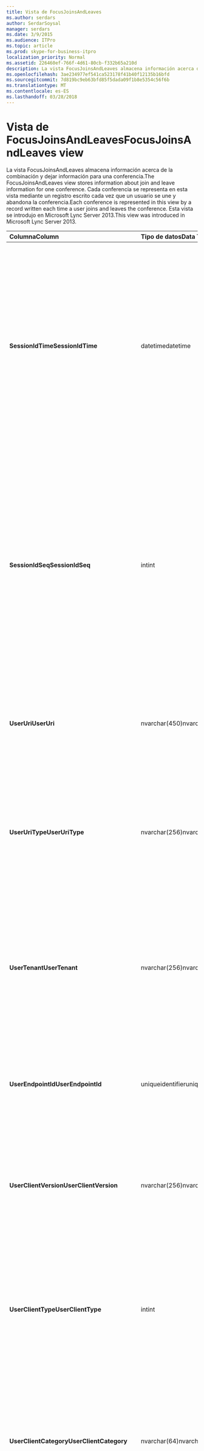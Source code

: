 ```yaml
---
title: Vista de FocusJoinsAndLeaves
ms.author: serdars
author: SerdarSoysal
manager: serdars
ms.date: 3/9/2015
ms.audience: ITPro
ms.topic: article
ms.prod: skype-for-business-itpro
localization_priority: Normal
ms.assetid: 226460ef-766f-4d61-80cb-f332b65a210d
description: La vista FocusJoinsAndLeaves almacena información acerca de la combinación y dejar información para una conferencia. Cada conferencia se representa en esta vista mediante un registro escrito cada vez que un usuario se une y abandona la conferencia. Esta vista se introdujo en Microsoft Lync Server 2013.
ms.openlocfilehash: 3ae234977ef541ca523178f41b40f12135b16bfd
ms.sourcegitcommit: 7d819bc9eb63bfd85f5dada09f1b8e5354c56f6b
ms.translationtype: MT
ms.contentlocale: es-ES
ms.lasthandoff: 03/28/2018
---
```

# <a name="focusjoinsandleaves-view"></a><span data-ttu-id="11237-105">Vista de FocusJoinsAndLeaves</span><span class="sxs-lookup"><span data-stu-id="11237-105">FocusJoinsAndLeaves view</span></span>
 
<span data-ttu-id="11237-106">La vista FocusJoinsAndLeaves almacena información acerca de la combinación y dejar información para una conferencia.</span><span class="sxs-lookup"><span data-stu-id="11237-106">The FocusJoinsAndLeaves view stores information about join and leave information for one conference.</span></span> <span data-ttu-id="11237-107">Cada conferencia se representa en esta vista mediante un registro escrito cada vez que un usuario se une y abandona la conferencia.</span><span class="sxs-lookup"><span data-stu-id="11237-107">Each conference is represented in this view by a record written each time a user joins and leaves the conference.</span></span> <span data-ttu-id="11237-108">Esta vista se introdujo en Microsoft Lync Server 2013.</span><span class="sxs-lookup"><span data-stu-id="11237-108">This view was introduced in Microsoft Lync Server 2013.</span></span>
  
|<span data-ttu-id="11237-109">**Columna**</span><span class="sxs-lookup"><span data-stu-id="11237-109">**Column**</span></span>|<span data-ttu-id="11237-110">**Tipo de datos**</span><span class="sxs-lookup"><span data-stu-id="11237-110">**Data Type**</span></span>|<span data-ttu-id="11237-111">**Detalles**</span><span class="sxs-lookup"><span data-stu-id="11237-111">**Details**</span></span>|
|:-----|:-----|:-----|
|<span data-ttu-id="11237-112">**SessionIdTime**</span><span class="sxs-lookup"><span data-stu-id="11237-112">**SessionIdTime**</span></span> <br/> |<span data-ttu-id="11237-113">datetime</span><span class="sxs-lookup"><span data-stu-id="11237-113">datetime</span></span>  <br/> |<span data-ttu-id="11237-114">Hora de la instancia de la conferencia.</span><span class="sxs-lookup"><span data-stu-id="11237-114">Time of conference instance.</span></span> <span data-ttu-id="11237-115">Se utiliza junto con SessionIdSeq para identificar de forma exclusiva una instancia de la conferencia.</span><span class="sxs-lookup"><span data-stu-id="11237-115">Used in conjunction with SessionIdSeq to uniquely identify a conference instance.</span></span> <span data-ttu-id="11237-116">Consulte la [tabla de conferencias en Skype para Business Server 2015](conferences.md) para obtener más información.</span><span class="sxs-lookup"><span data-stu-id="11237-116">See the [Conferences table in Skype for Business Server 2015](conferences.md) for more information.</span></span> <br/> |
|<span data-ttu-id="11237-117">**SessionIdSeq**</span><span class="sxs-lookup"><span data-stu-id="11237-117">**SessionIdSeq**</span></span> <br/> |<span data-ttu-id="11237-118">int</span><span class="sxs-lookup"><span data-stu-id="11237-118">int</span></span>  <br/> |<span data-ttu-id="11237-119">Número de identificación para identificar la instancia de la conferencia.</span><span class="sxs-lookup"><span data-stu-id="11237-119">ID number to identify the conference instance.</span></span> <span data-ttu-id="11237-120">Se utiliza junto con SessionIdTime para identificar de forma exclusiva una instancia de la conferencia.</span><span class="sxs-lookup"><span data-stu-id="11237-120">Used in conjunction with SessionIdTime to uniquely identify a conference instance.</span></span> <span data-ttu-id="11237-121">Consulte la [tabla de conferencias en Skype para Business Server 2015](conferences.md) para obtener más información.</span><span class="sxs-lookup"><span data-stu-id="11237-121">See the [Conferences table in Skype for Business Server 2015](conferences.md) for more information.</span></span> <br/> |
|<span data-ttu-id="11237-122">**UserUri**</span><span class="sxs-lookup"><span data-stu-id="11237-122">**UserUri**</span></span> <br/> |<span data-ttu-id="11237-123">nvarchar(450)</span><span class="sxs-lookup"><span data-stu-id="11237-123">nvarchar(450)</span></span>  <br/> |<span data-ttu-id="11237-124">URI del usuario cuya información de combinación o abandonarlo conferencia fue capturada.</span><span class="sxs-lookup"><span data-stu-id="11237-124">URI of the user whose conference join/leave information was captured.</span></span>  <br/> |
|<span data-ttu-id="11237-125">**UserUriType**</span><span class="sxs-lookup"><span data-stu-id="11237-125">**UserUriType**</span></span> <br/> |<span data-ttu-id="11237-126">nvarchar(256)</span><span class="sxs-lookup"><span data-stu-id="11237-126">nvarchar(256)</span></span>  <br/> |<span data-ttu-id="11237-127">Tipo de URI del usuario cuya información de combinación o abandonarlo conferencia fue capturada.</span><span class="sxs-lookup"><span data-stu-id="11237-127">Type of URI of the user whose conference join/leave information was captured.</span></span> <span data-ttu-id="11237-128">Consulte la [tabla de UriTypes](uritypes.md) para obtener más información.</span><span class="sxs-lookup"><span data-stu-id="11237-128">See the [UriTypes table](uritypes.md) for more information.</span></span> <br/> |
|<span data-ttu-id="11237-129">**UserTenant**</span><span class="sxs-lookup"><span data-stu-id="11237-129">**UserTenant**</span></span> <br/> |<span data-ttu-id="11237-130">nvarchar(256)</span><span class="sxs-lookup"><span data-stu-id="11237-130">nvarchar(256)</span></span>  <br/> |<span data-ttu-id="11237-131">Inquilinos del usuario cuya información de combinación o abandonarlo conferencia fue capturada.</span><span class="sxs-lookup"><span data-stu-id="11237-131">Tenant of the user whose conference join/leave information was captured.</span></span> <span data-ttu-id="11237-132">Consulte la [tabla de los inquilinos](tenants.md) para obtener más información.</span><span class="sxs-lookup"><span data-stu-id="11237-132">See the [Tenants table](tenants.md) for more information.</span></span> <br/> |
|<span data-ttu-id="11237-133">**UserEndpointId**</span><span class="sxs-lookup"><span data-stu-id="11237-133">**UserEndpointId**</span></span> <br/> |<span data-ttu-id="11237-134">uniqueidentifier</span><span class="sxs-lookup"><span data-stu-id="11237-134">uniqueidentifier</span></span>  <br/> |<span data-ttu-id="11237-135">Identificador único del usuario cuya información de combinación o abandonarlo conferencia fue capturada.</span><span class="sxs-lookup"><span data-stu-id="11237-135">Unique identifier of the user whose conference join/leave information was captured.</span></span>  <br/> |
|<span data-ttu-id="11237-136">**UserClientVersion**</span><span class="sxs-lookup"><span data-stu-id="11237-136">**UserClientVersion**</span></span> <br/> |<span data-ttu-id="11237-137">nvarchar(256)</span><span class="sxs-lookup"><span data-stu-id="11237-137">nvarchar(256)</span></span>  <br/> |<span data-ttu-id="11237-138">Versión de cliente utilizada por el usuario cuya información de combinación o abandonarlo conferencia fue capturada.</span><span class="sxs-lookup"><span data-stu-id="11237-138">Version of client used by the user whose conference join/leave information was captured.</span></span>  <br/> |
|<span data-ttu-id="11237-139">**UserClientType**</span><span class="sxs-lookup"><span data-stu-id="11237-139">**UserClientType**</span></span> <br/> |<span data-ttu-id="11237-140">int</span><span class="sxs-lookup"><span data-stu-id="11237-140">int</span></span>  <br/> |<span data-ttu-id="11237-141">Cliente utilizado el usuario cuya información de combinación o abandonarlo conferencia fue capturada.</span><span class="sxs-lookup"><span data-stu-id="11237-141">Client used by the user whose conference join/leave information was captured.</span></span> <span data-ttu-id="11237-142">Para obtener más detalles, vea [tabla de UserAgentDef](useragentdef.md) .</span><span class="sxs-lookup"><span data-stu-id="11237-142">See [UserAgentDef table](useragentdef.md) for more details.</span></span> <br/> |
|<span data-ttu-id="11237-143">**UserClientCategory**</span><span class="sxs-lookup"><span data-stu-id="11237-143">**UserClientCategory**</span></span> <br/> |<span data-ttu-id="11237-144">nvarchar(64)</span><span class="sxs-lookup"><span data-stu-id="11237-144">nvarchar(64)</span></span>  <br/> |<span data-ttu-id="11237-145">Nombre de la categoría del cliente utilizado por el usuario cuya información de combinación o abandonarlo conferencia fue capturada.</span><span class="sxs-lookup"><span data-stu-id="11237-145">Name of the category of the client used by the user whose conference join/leave information was captured.</span></span>  <br/> |
|<span data-ttu-id="11237-146">**FocusUserInstance**</span><span class="sxs-lookup"><span data-stu-id="11237-146">**FocusUserInstance**</span></span> <br/> |<span data-ttu-id="11237-147">int</span><span class="sxs-lookup"><span data-stu-id="11237-147">int</span></span>  <br/> ||
|<span data-ttu-id="11237-148">**IsuserInternal**</span><span class="sxs-lookup"><span data-stu-id="11237-148">**IsuserInternal**</span></span> <br/> |<span data-ttu-id="11237-149">bit</span><span class="sxs-lookup"><span data-stu-id="11237-149">bit</span></span>  <br/> |<span data-ttu-id="11237-150">Bit que indica si el usuario es un usuario interno o no.</span><span class="sxs-lookup"><span data-stu-id="11237-150">Bit that represents whether the user is an internal user or not.</span></span>  <br/> |
|<span data-ttu-id="11237-151">**DialogSessionIdTime**</span><span class="sxs-lookup"><span data-stu-id="11237-151">**DialogSessionIdTime**</span></span> <br/> |<span data-ttu-id="11237-152">datetime</span><span class="sxs-lookup"><span data-stu-id="11237-152">datetime</span></span>  <br/> |<span data-ttu-id="11237-153">Hora de la solicitud de sesión.</span><span class="sxs-lookup"><span data-stu-id="11237-153">Time of session request.</span></span> <span data-ttu-id="11237-154">Se utiliza junto con SessionIdSeq para identificar una sesión.</span><span class="sxs-lookup"><span data-stu-id="11237-154">Used in conjunction with SessionIdSeq to uniquely identify a session.</span></span> <span data-ttu-id="11237-155">Consulte la [tabla de Skype para Business Server 2015 los cuadros de diálogo](dialogs.md) para obtener más información.</span><span class="sxs-lookup"><span data-stu-id="11237-155">See the [Dialogs table in Skype for Business Server 2015](dialogs.md) for more information.</span></span> <br/> |
|<span data-ttu-id="11237-156">**DialogSessionIdSeq**</span><span class="sxs-lookup"><span data-stu-id="11237-156">**DialogSessionIdSeq**</span></span> <br/> |<span data-ttu-id="11237-157">int</span><span class="sxs-lookup"><span data-stu-id="11237-157">int</span></span>  <br/> |<span data-ttu-id="11237-158">Si un usuario inicia sesión en varios equipos o dispositivos al mismo tiempo, UserInstance se utiliza para identificar de forma exclusiva la combinación usuario/dispositivo.</span><span class="sxs-lookup"><span data-stu-id="11237-158">If a user is logged on at multiple computers or devices at the same time, UserInstance is used to uniquely identify the user/device combination.</span></span>  <br/> |
|<span data-ttu-id="11237-159">**DialogId**</span><span class="sxs-lookup"><span data-stu-id="11237-159">**DialogId**</span></span> <br/> |<span data-ttu-id="11237-160">varchar(775)</span><span class="sxs-lookup"><span data-stu-id="11237-160">varchar(775)</span></span>  <br/> |<span data-ttu-id="11237-161">Identificador de diálogo SIP de la sesión.</span><span class="sxs-lookup"><span data-stu-id="11237-161">SIP dialog ID of the session.</span></span> <span data-ttu-id="11237-162">El formato es: diálogo de etiqueta; a la etiqueta.</span><span class="sxs-lookup"><span data-stu-id="11237-162">The format is: dialog;from-tag;to-tag.</span></span>  <br/> |
|<span data-ttu-id="11237-163">**UserJoinTime**</span><span class="sxs-lookup"><span data-stu-id="11237-163">**UserJoinTime**</span></span> <br/> |<span data-ttu-id="11237-164">datetime</span><span class="sxs-lookup"><span data-stu-id="11237-164">datetime</span></span>  <br/> |<span data-ttu-id="11237-165">Tiempo que el usuario se unió a la conferencia.</span><span class="sxs-lookup"><span data-stu-id="11237-165">Time that the user joined the conference.</span></span>  <br/> |
|<span data-ttu-id="11237-166">**UserLeaveTime**</span><span class="sxs-lookup"><span data-stu-id="11237-166">**UserLeaveTime**</span></span> <br/> |<span data-ttu-id="11237-167">datetime</span><span class="sxs-lookup"><span data-stu-id="11237-167">datetime</span></span>  <br/> |<span data-ttu-id="11237-168">Tiempo que el usuario abandonó la conferencia.</span><span class="sxs-lookup"><span data-stu-id="11237-168">Time that the user left the conference.</span></span>  <br/> |
|<span data-ttu-id="11237-169">**UserRole**</span><span class="sxs-lookup"><span data-stu-id="11237-169">**UserRole**</span></span> <br/> |<span data-ttu-id="11237-170">nvarchar(256)</span><span class="sxs-lookup"><span data-stu-id="11237-170">nvarchar(256)</span></span>  <br/> |<span data-ttu-id="11237-171">Función del usuario en la conferencia como moderador o asistente.</span><span class="sxs-lookup"><span data-stu-id="11237-171">User's role in the conference, such as Presenter or Attendee.</span></span>  <br/> |
   

